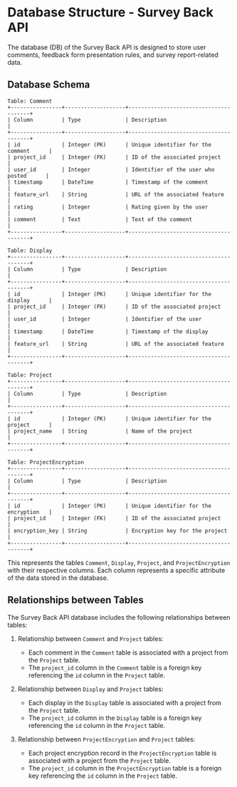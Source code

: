 # Database Structure - Survey Back API

The database (DB) of the Survey Back API is designed to store user comments, feedback form presentation rules, and survey report-related data.

## Database Schema
```plaintext
Table: Comment
+----------------+-------------------+---------------------------------------+
| Column         | Type              | Description                           |
+----------------+-------------------+---------------------------------------+
| id             | Integer (PK)      | Unique identifier for the comment      |
| project_id     | Integer (FK)      | ID of the associated project           |
| user_id        | Integer           | Identifier of the user who posted      |
| timestamp      | DateTime          | Timestamp of the comment               |
| feature_url    | String            | URL of the associated feature          |
| rating         | Integer           | Rating given by the user               |
| comment        | Text              | Text of the comment                    |
+----------------+-------------------+---------------------------------------+

Table: Display
+----------------+-------------------+---------------------------------------+
| Column         | Type              | Description                           |
+----------------+-------------------+---------------------------------------+
| id             | Integer (PK)      | Unique identifier for the display      |
| project_id     | Integer (FK)      | ID of the associated project           |
| user_id        | Integer           | Identifier of the user                 |
| timestamp      | DateTime          | Timestamp of the display               |
| feature_url    | String            | URL of the associated feature          |
+----------------+-------------------+---------------------------------------+

Table: Project
+----------------+-------------------+---------------------------------------+
| Column         | Type              | Description                           |
+----------------+-------------------+---------------------------------------+
| id             | Integer (PK)      | Unique identifier for the project      |
| project_name   | String            | Name of the project                    |
+----------------+-------------------+---------------------------------------+

Table: ProjectEncryption
+----------------+-------------------+---------------------------------------+
| Column         | Type              | Description                           |
+----------------+-------------------+---------------------------------------+
| id             | Integer (PK)      | Unique identifier for the encryption   |
| project_id     | Integer (FK)      | ID of the associated project           |
| encryption_key | String            | Encryption key for the project         |
+----------------+-------------------+---------------------------------------+
```                               
This represents the tables `Comment`, `Display`, `Project`, and `ProjectEncryption` with their respective columns. Each column represents a specific attribute of the data stored in the database.

## Relationships between Tables  

The Survey Back API database includes the following relationships between tables:

1. Relationship between `Comment` and `Project` tables:
   - Each comment in the `Comment` table is associated with a project from the `Project` table.
   - The `project_id` column in the `Comment` table is a foreign key referencing the `id` column in the `Project` table.

2. Relationship between `Display` and `Project` tables:
   - Each display in the `Display` table is associated with a project from the `Project` table.
   - The `project_id` column in the `Display` table is a foreign key referencing the `id` column in the `Project` table.

3. Relationship between `ProjectEncryption` and `Project` tables:
   - Each project encryption record in the `ProjectEncryption` table is associated with a project from the `Project` table.
   - The `project_id` column in the `ProjectEncryption` table is a foreign key referencing the `id` column in the `Project` table.
